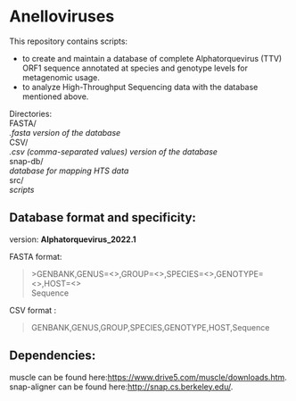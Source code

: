 # Anelloviruses

This repository contains scripts:
-  to create and maintain a database of complete Alphatorquevirus (TTV) ORF1 sequence annotated at species and genotype levels for metagenomic usage.
-  to analyze High-Throughput Sequencing data with the database mentioned above.


Directories:   
FASTA/        
*.fasta version of the database*  
CSV/          
*.csv (comma-separated values) version of the database*  
snap-db/      
*database for mapping HTS data*  
src/          
*scripts*  


## Database format and specificity:  
version: **Alphatorquevirus_2022.1**  

FASTA format:  
>\>GENBANK,GENUS=<>,GROUP=<>,SPECIES=<>,GENOTYPE=<>,HOST=<>  
>Sequence

CSV format :
>GENBANK,GENUS,GROUP,SPECIES,GENOTYPE,HOST,Sequence


## Dependencies:

muscle can be found here:<https://www.drive5.com/muscle/downloads.htm>.  
snap-aligner can be found here:<http://snap.cs.berkeley.edu/>.  
